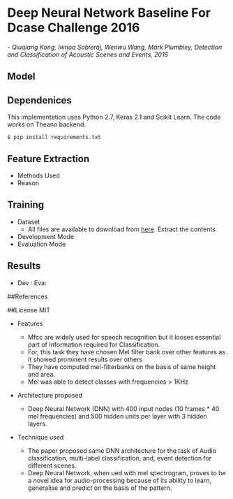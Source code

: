 # Deep Neural Network Baseline For Dcase Challenge 2016

*- Qiuqiang Kong, Iwnoa Sobieraj, Wenwu Wang, Mark Plumbley, Detection and Classification of Acoustic Scenes and Events, 2016*
## Model
## Dependenices
This implementation uses Python 2.7, Keras 2.1 and Scikit Learn. The code works on Theano backend.
```
$ pip install requirements.txt
```
## Feature Extraction
- Methods Used
- Reason

## Training
- Dataset
    - All files are available to download from [here](http://www.cs.tut.fi/sgn/arg/dcase2016/task-acoustic-scene-classification). Extract the contents 
- Development Mode
- Evaluation Mode

## Results
- Dev :                                                         Eva: 

##References

##License
MIT





- Features
    -  Mfcc are widely used for speech recognition but it looses essential part of Information required for Classification.
    -  For, this task they have chosen Mel filter bank over other features as it showed prominent results over others
    -  They have computed mel-filterbanks on the basis of same height and area.
    -  Mel was able to detect classes with frequencies > 1KHz
- Architecture proposed
    - Deep Neural Network (DNN) with 400 input nodes (10 frames * 40 mel frequencies) and 500 hidden units per layer with 3 hidden layers.
  
- Technique used
    - The paper proposed same DNN architecture for the task of Audio classification, multi-label classification, and, event detection for different scenes.
    - Deep Neural Network, when ued with mel spectrogram, proves to be a novel idea for audio-processing because of its ability to learn, generalise and predict on the basis of the pattern.





